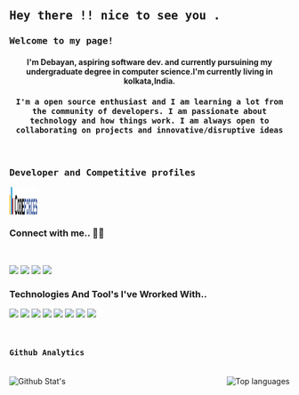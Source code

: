 <h2 align="left"><samp> Hey there !! nice to see you .</samp></h2>

<h3 align="left"><samp>Welcome to my page!</samp></h3>
<h4 align="center">I'm Debayan, aspiring software dev. and currently pursuining my undergraduate degree in computer science.I'm currently living in kolkata,India.</samp></h4>

<h4 align="center"><samp>I'm a open source enthusiast and I am learning a lot from the community of developers. I am passionate about technology and how things work.
 I am always open to collaborating on projects and innovative/disruptive ideas</samp></h4>
 <br />
 
 <h3 align="left"><samp> Developer and Competitive profiles </samp></h3>

 <a href="https://codeforces.com/profile/anonymous_2002" target="blank"><img align="center" src="https://github.com/Phoenix-031/Phoenix-031/blob/main/codeforces-seeklogo.com.svg" height="50" width="50" /></a>

### Connect with me.. 💬💬 
<br />

[<img width="30px" src="https://img.icons8.com/fluency/96/000000/linkedin.png"/>][linkedin]
[<img width="30px" src="https://img.icons8.com/color/96/000000/twitter--v2.png"/>][twitter]
[<img width="30px" src="https://img.icons8.com/fluency/96/000000/instagram-new.png"/>][instagram]
[<img width="30px" src="https://img.icons8.com/fluency/96/000000/facebook-new.png"/>][facebook]


### Technologies And Tool's I've Wrorked With..

 <p>
      <img width="50px" src="https://img.icons8.com/color/96/000000/c-plus-plus-logo.png"/>
      <img width="50px" src="https://img.icons8.com/color/96/000000/python--v1.png"/>
      <img width="50px" src="https://img.icons8.com/color/96/000000/git.png"/>
      <img width="50px" src="https://img.icons8.com/material-two-tone/96/000000/github.png"/>
      <img width="50px" src="https://img.icons8.com/color/96/000000/javascript--v2.png"/>
      <img width="50px" src="https://img.icons8.com/color/96/000000/visual-studio-code-2019.png"/>
      <img width="50px" src="https://img.icons8.com/color/96/000000/html-5--v1.png"/>
      <img width="50px" src="https://img.icons8.com/color/96/000000/linux--v2.png"/>
 
</p>
 <br />
 
 <h4 align="left"><samp>Github Analytics</samp></h4>
 
 <br />
 
 <img align="left" alt=" Github Stat's " src="https://github-readme-stats.vercel.app/api?username=Phoenix-031&theme=gruvbox&show_icons=true" /> 
 <img align="right" alt=" Top languages" src="https://github-readme-stats.vercel.app/api/top-langs/?username=Phoenix-031&theme=nightowl" />

<br />
<!---
- 🌱 I’m currently learning Javascript and Competitive Programming
- 👯 I’m looking to collaborate on Open source
- 💬 Ask me about Competitive Programing
- 😄 Pronouns: He/Him
 
 --->




[instagram]:https://instagram.com/__anonymous___2002___
[twitter]:https://twitter.com/phoenix__31
[linkedin]:https://www.linkedin.com/in/debayan-pradhan-b138641b4/
[facebook]:https://www.facebook.com/debayan.pradhan.3/
      

